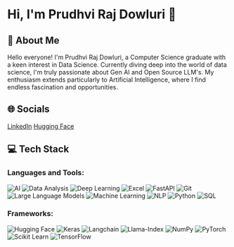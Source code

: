 # Hi, I'm Prudhvi Raj Dowluri 👋

## 🚀 About Me
Hello everyone! I'm Prudhvi Raj Dowluri, a Computer Science graduate with a keen interest in Data Science. Currently diving deep into the world of data science, I'm truly passionate about Gen AI and Open Source LLM's. My enthusiasm extends particularly to Artificial Intelligence, where I find endless fascination and opportunities.

## 🌐 Socials
[LinkedIn]([https://www.linkedin.com](https://www.linkedin.com/in/prudhvi-raj-dowluri-412616221/)) [Hugging Face]([https://huggingface.c](https://huggingface.co/prudhvirajdowluri)) 

## 💻 Tech Stack

### Languages and Tools:
![AI](https://img.shields.io/badge/-AI-blue) ![Data Analysis](https://img.shields.io/badge/-Data%20Analysis-orange) ![Deep Learning](https://img.shields.io/badge/-Deep%20Learning-blue) ![Excel](https://img.shields.io/badge/-Excel-green) ![FastAPI](https://img.shields.io/badge/-FastAPI-lightgreen) ![Git](https://img.shields.io/badge/-Git-red) ![Large Language Models](https://img.shields.io/badge/-Large%20Language%20Models-yellow) ![Machine Learning](https://img.shields.io/badge/-Machine%20Learning-blue) ![NLP](https://img.shields.io/badge/-NLP-blue) ![Python](https://img.shields.io/badge/-Python-yellow) ![SQL](https://img.shields.io/badge/-SQL-blue)

### Frameworks:
 ![Hugging Face](https://img.shields.io/badge/-Hugging%20Face-yellow) ![Keras](https://img.shields.io/badge/-Keras-red) ![Langchain](https://img.shields.io/badge/-Langchain-blue) ![Llama-Index](https://img.shields.io/badge/Llama-Index-red) ![NumPy](https://img.shields.io/badge/-NumPy-lightblue) ![PyTorch](https://img.shields.io/badge/-PyTorch-red) ![Scikit Learn](https://img.shields.io/badge/-Scikit%20Learn-orange) ![TensorFlow](https://img.shields.io/badge/-TensorFlow-orange)
